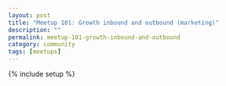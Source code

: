```yaml
---
layout: post
title: "Meetup 101: Growth inbound and outbound (marketing)"
description: ""
permalink: meetup-101-growth-inbound-and-outbound
category: community
tags: [meetups]
---
```

{% include setup %}
